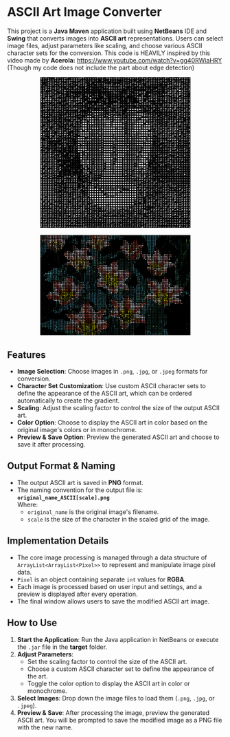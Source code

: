 # ASCII Art Image Converter

This project is a **Java Maven** application built using **NetBeans** IDE and **Swing** that converts images into **ASCII art** representations. Users can select image files, adjust parameters like scaling, and choose various ASCII character sets for the conversion.
This code is HEAVILY inspired by this video made by **Acerola:** https://www.youtube.com/watch?v=gg40RWiaHRY
(Though my code does not include the part about edge detection)

<p align="center">
  <img src="tests/baboon_ASCII%5B8%5D.png" width="350" alt="Example ASCII Art">
</p>

<p align="center">
  <img src="tests/tulips_ASCII%5B8%5D.png" width="350" alt="Example ASCII Art with color">
</p>

## Features

- **Image Selection**: Choose images in `.png`, `.jpg`, or `.jpeg` formats for conversion.
- **Character Set Customization**: Use custom ASCII character sets to define the appearance of the ASCII art, which can be ordered automatically to create the gradient.
- **Scaling**: Adjust the scaling factor to control the size of the output ASCII art.
- **Color Option**: Choose to display the ASCII art in color based on the original image's colors or in monochrome.
- **Preview & Save Option**: Preview the generated ASCII art and choose to save it after processing.

## Output Format & Naming

- The output ASCII art is saved in **PNG** format.
- The naming convention for the output file is:  
  **`original_name_ASCII[scale].png`**  
  Where:
  - `original_name` is the original image's filename.
  - `scale` is the size of the character in the scaled grid of the image.

## Implementation Details

- The core image processing is managed through a data structure of `ArrayList<ArrayList<Pixel>>` to represent and manipulate image pixel data.
- `Pixel` is an object containing separate `int` values for **RGBA**.
- Each image is processed based on user input and settings, and a preview is displayed after every operation.
- The final window allows users to save the modified ASCII art image.

## How to Use

1. **Start the Application**: Run the Java application in NetBeans or execute the `.jar` file in the **target** folder.
2. **Adjust Parameters**:
   - Set the scaling factor to control the size of the ASCII art.
   - Choose a custom ASCII character set to define the appearance of the art.
   - Toggle the color option to display the ASCII art in color or monochrome.
3. **Select Images**: Drop down the image files to load them (`.png`, `.jpg`, or `.jpeg`).
5. **Preview & Save**: After processing the image, preview the generated ASCII art. You will be prompted to save the modified image as a PNG file with the new name.
